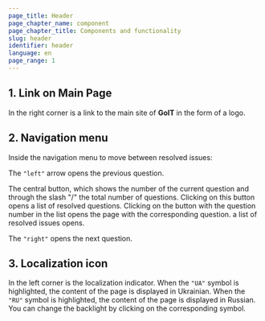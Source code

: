 ```yaml
---
page_title: Header
page_chapter_name: component
page_chapter_title: Components and functionality
slug: header
identifier: header
language: en
page_range: 1
---
```

## 1﻿. Link on Main Page

In the right corner is a link to the main site of **GoIT** in the form of a logo.

## 2. Navigation menu

Inside the navigation menu to move between resolved issues:

The `"left"` arrow opens the previous question.

The central button, which shows the number of the current question and through the slash "/" the total number of questions. Clicking on this button opens a list of resolved questions. Clicking on the button with the question number in the list opens the page with the corresponding question. a list of resolved issues opens.

The `"right"` opens the next question.

## 3. Localization icon

In the left corner is the localization indicator. When the `"UA"` symbol is highlighted, the content of the page is displayed in Ukrainian. When the `"RU"` symbol is highlighted, the content of the page is displayed in Russian. You can change the backlight by clicking on the corresponding symbol.